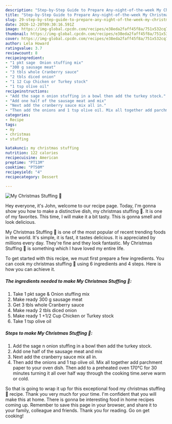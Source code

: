 ```yaml
---
description: "Step-by-Step Guide to Prepare Any-night-of-the-week My Christmas Stuffing 💖"
title: "Step-by-Step Guide to Prepare Any-night-of-the-week My Christmas Stuffing 💖"
slug: 29-step-by-step-guide-to-prepare-any-night-of-the-week-my-christmas-stuffing
date: 2020-12-20T09:30:16.591Z
image: https://img-global.cpcdn.com/recipes/e38eda2faff45f8a/751x532cq70/my-christmas-stuffing-💖-recipe-main-photo.jpg
thumbnail: https://img-global.cpcdn.com/recipes/e38eda2faff45f8a/751x532cq70/my-christmas-stuffing-💖-recipe-main-photo.jpg
cover: https://img-global.cpcdn.com/recipes/e38eda2faff45f8a/751x532cq70/my-christmas-stuffing-💖-recipe-main-photo.jpg
author: Lela Howard
ratingvalue: 3.7
reviewcount: 8
recipeingredient:
- "1 pkt sage  Onion stuffing mix"
- "300 g sausage meat"
- "3 tbls whole Cranberry sauce"
- "2 tbls diced onion"
- "1 12 Cup Chicken or Turkey stock"
- "1 tsp olive oil"
recipeinstructions:
- "Add the sage n onion stuffing in a bowl then add the turkey stock."
- "Add one half of the sausage meat and mix"
- "Next add the cranberry sauce mix all in."
- "Then add the onions and 1 tsp olive oil. Mix all together add parchment paper to your oven dish. Then add to a preheated oven 170°C for 30 minutes turning it all over half way through the cooking time.serve warm or cold."
categories:
- Recipe
tags:
- my
- christmas
- stuffing

katakunci: my christmas stuffing 
nutrition: 122 calories
recipecuisine: American
preptime: "PT13M"
cooktime: "PT50M"
recipeyield: "4"
recipecategory: Dessert

---
```



![My Christmas Stuffing 💖](https://img-global.cpcdn.com/recipes/e38eda2faff45f8a/751x532cq70/my-christmas-stuffing-💖-recipe-main-photo.jpg)

Hey everyone, it's John, welcome to our recipe page. Today, I'm gonna show you how to make a distinctive dish, my christmas stuffing 💖. It is one of my favorites. This time, I will make it a bit tasty. This is gonna smell and look delicious.



My Christmas Stuffing 💖 is one of the most popular of recent trending foods in the world. It's simple, it is fast, it tastes delicious. It is appreciated by millions every day. They're fine and they look fantastic. My Christmas Stuffing 💖 is something which I have loved my entire life.


To get started with this recipe, we must first prepare a few ingredients. You can cook my christmas stuffing 💖 using 6 ingredients and 4 steps. Here is how you can achieve it.

<!--inarticleads1-->

##### The ingredients needed to make My Christmas Stuffing 💖:

1. Take 1 pkt sage &amp; Onion stuffing mix
1. Make ready 300 g sausage meat
1. Get 3 tbls whole Cranberry sauce
1. Make ready 2 tbls diced onion
1. Make ready 1 +1/2 Cup Chicken or Turkey stock
1. Take 1 tsp olive oil




<!--inarticleads2-->

##### Steps to make My Christmas Stuffing 💖:

1. Add the sage n onion stuffing in a bowl then add the turkey stock.
1. Add one half of the sausage meat and mix
1. Next add the cranberry sauce mix all in.
1. Then add the onions and 1 tsp olive oil. Mix all together add parchment paper to your oven dish. Then add to a preheated oven 170°C for 30 minutes turning it all over half way through the cooking time.serve warm or cold.




So that is going to wrap it up for this exceptional food my christmas stuffing 💖 recipe. Thank you very much for your time. I'm confident that you will make this at home. There is gonna be interesting food in home recipes coming up. Remember to save this page in your browser, and share it to your family, colleague and friends. Thank you for reading. Go on get cooking!
